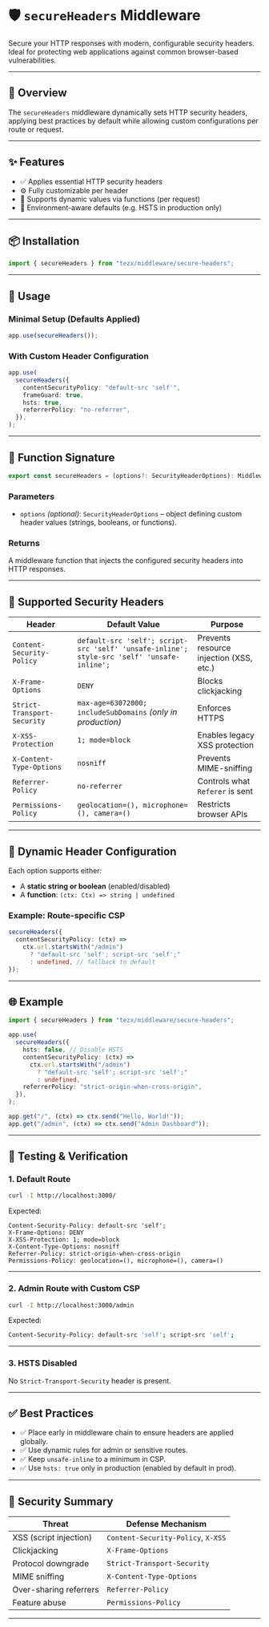 # 🛡️ `secureHeaders` Middleware

Secure your HTTP responses with modern, configurable security headers. Ideal for protecting web applications against common browser-based vulnerabilities.

---

## 📌 Overview

The `secureHeaders` middleware dynamically sets HTTP security headers, applying best practices by default while allowing custom configurations per route or request.

---

## ✨ Features

* ✅ Applies essential HTTP security headers
* ⚙️ Fully customizable per header
* 🧠 Supports dynamic values via functions (per request)
* 🧪 Environment-aware defaults (e.g. HSTS in production only)

---

## 📦 Installation

```ts
import { secureHeaders } from "tezx/middleware/secure-headers";
```

---

## 🚀 Usage

### Minimal Setup (Defaults Applied)

```ts
app.use(secureHeaders());
```

### With Custom Header Configuration

```ts
app.use(
  secureHeaders({
    contentSecurityPolicy: "default-src 'self'",
    frameGuard: true,
    hsts: true,
    referrerPolicy: "no-referrer",
  }),
);
```

---

## 🔧 Function Signature

```ts
export const secureHeaders = (options?: SecurityHeaderOptions): Middleware;
```

### Parameters

* `options` *(optional)*: `SecurityHeaderOptions` – object defining custom header values (strings, booleans, or functions).

### Returns

A middleware function that injects the configured security headers into HTTP responses.

---

## 🧱 Supported Security Headers

| Header                      | Default Value                                                                              | Purpose                                 |
| --------------------------- | ------------------------------------------------------------------------------------------ | --------------------------------------- |
| `Content-Security-Policy`   | `default-src 'self'; script-src 'self' 'unsafe-inline'; style-src 'self' 'unsafe-inline';` | Prevents resource injection (XSS, etc.) |
| `X-Frame-Options`           | `DENY`                                                                                     | Blocks clickjacking                     |
| `Strict-Transport-Security` | `max-age=63072000; includeSubDomains` *(only in production)*                               | Enforces HTTPS                          |
| `X-XSS-Protection`          | `1; mode=block`                                                                            | Enables legacy XSS protection           |
| `X-Content-Type-Options`    | `nosniff`                                                                                  | Prevents MIME-sniffing                  |
| `Referrer-Policy`           | `no-referrer`                                                                              | Controls what `Referer` is sent         |
| `Permissions-Policy`        | `geolocation=(), microphone=(), camera=()`                                                 | Restricts browser APIs                  |

---

## 🧠 Dynamic Header Configuration

Each option supports either:

* A **static string or boolean** (enabled/disabled)
* A **function**: `(ctx: Ctx) => string | undefined`

### Example: Route-specific CSP

```ts
secureHeaders({
  contentSecurityPolicy: (ctx) =>
    ctx.url.startsWith("/admin")
      ? "default-src 'self'; script-src 'self';"
      : undefined, // fallback to default
});
```

---

## 🌐 Example

```ts
import { secureHeaders } from "tezx/middleware/secure-headers";

app.use(
  secureHeaders({
    hsts: false, // Disable HSTS
    contentSecurityPolicy: (ctx) =>
      ctx.url.startsWith("/admin")
        ? "default-src 'self'; script-src 'self';"
        : undefined,
    referrerPolicy: "strict-origin-when-cross-origin",
  }),
);

app.get("/", (ctx) => ctx.send("Hello, World!"));
app.get("/admin", (ctx) => ctx.send("Admin Dashboard"));
```

---

## 🧪 Testing & Verification

### 1. Default Route

```bash
curl -I http://localhost:3000/
```

Expected:

```
Content-Security-Policy: default-src 'self';
X-Frame-Options: DENY
X-XSS-Protection: 1; mode=block
X-Content-Type-Options: nosniff
Referrer-Policy: strict-origin-when-cross-origin
Permissions-Policy: geolocation=(), microphone=(), camera=()
```

---

### 2. Admin Route with Custom CSP

```bash
curl -I http://localhost:3000/admin
```

Expected:

```bash
Content-Security-Policy: default-src 'self'; script-src 'self';
```

---

### 3. HSTS Disabled

No `Strict-Transport-Security` header is present.

---

## ✅ Best Practices

* ✅ Place early in middleware chain to ensure headers are applied globally.
* ✅ Use dynamic rules for admin or sensitive routes.
* ✅ Keep `unsafe-inline` to a minimum in CSP.
* ✅ Use `hsts: true` only in production (enabled by default in prod).

---

## 🔐 Security Summary

| Threat                 | Defense Mechanism                  |
| ---------------------- | ---------------------------------- |
| XSS (script injection) | `Content-Security-Policy`, `X-XSS` |
| Clickjacking           | `X-Frame-Options`                  |
| Protocol downgrade     | `Strict-Transport-Security`        |
| MIME sniffing          | `X-Content-Type-Options`           |
| Over-sharing referrers | `Referrer-Policy`                  |
| Feature abuse          | `Permissions-Policy`               |

---
